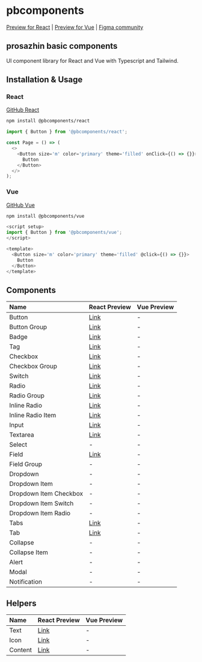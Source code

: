 # pbcomponents

[Preview for React](https://pbcomponents-react.vercel.app/?path=/docs/intro--docs) | [Preview for Vue](https://pbcomponents-vue.vercel.app/?path=/docs/intro--docs) | [Figma community](https://www.figma.com/community/file/1214486013859546496/pbcomponents)

## prosazhin basic components

UI component library for React and Vue with Typescript and Tailwind.

## Installation & Usage

### React

[GitHub React](https://github.com/prosazhin/pbcomponents/tree/main/packages/react)

```bash
npm install @pbcomponents/react
```

```javascript
import { Button } from '@pbcomponents/react';

const Page = () => (
  <>
    <Button size='m' color='primary' theme='filled' onClick={() => {}}>
      Button
    </Button>
  </>
);
```

### Vue

[GitHub Vue](https://github.com/prosazhin/pbcomponents/tree/main/packages/vue)

```bash
npm install @pbcomponents/vue
```

```javascript
<script setup>
import { Button } from '@pbcomponents/vue';
</script>

<template>
  <Button size='m' color='primary' theme='filled' @click={() => {}}>
    Button
  </Button>
</template>
```

## Components

| Name                   | React Preview                                                                                              | Vue Preview |
| :--------------------- | :--------------------------------------------------------------------------------------------------------- | :---------- |
| Button                 | [Link](https://pbcomponents-react.vercel.app/?path=/docs/components-button-button--docs)                   | -           |
| Button Group           | [Link](https://pbcomponents-react.vercel.app/?path=/docs/components-button-button-group--docs)             | -           |
| Badge                  | [Link](https://pbcomponents-react.vercel.app/?path=/docs/components-badge--docs)                           | -           |
| Tag                    | [Link](https://pbcomponents-react.vercel.app/?path=/docs/components-tag--docs)                             | -           |
| Checkbox               | [Link](https://pbcomponents-react.vercel.app/?path=/docs/components-checkbox-checkbox--docs)               | -           |
| Checkbox Group         | [Link](https://pbcomponents-react.vercel.app/?path=/docs/components-checkbox-checkbox-group--docs)         | -           |
| Switch                 | [Link](https://pbcomponents-react.vercel.app/?path=/docs/components-checkbox-switch--docs)                 | -           |
| Radio                  | [Link](https://pbcomponents-react.vercel.app/?path=/docs/components-radio-radio--docs)                     | -           |
| Radio Group            | [Link](https://pbcomponents-react.vercel.app/?path=/docs/components-radio-radio-group--docs)               | -           |
| Inline Radio           | [Link](https://pbcomponents-react.vercel.app/?path=/docs/components-inline-radio-inline-radio--docs)       | -           |
| Inline Radio Item      | [Link](https://pbcomponents-react.vercel.app/?path=/docs/components-inline-radio-inline-radio-group--docs) | -           |
| Input                  | [Link](https://pbcomponents-react.vercel.app/?path=/docs/components-input--docs)                           | -           |
| Textarea               | [Link](https://pbcomponents-react.vercel.app/?path=/docs/components-textarea--docs)                        | -           |
| Select                 | -                                                                                                          | -           |
| Field                  | [Link](https://pbcomponents-react.vercel.app/?path=/docs/components-field--docs)                           | -           |
| Field Group            | -                                                                                                          | -           |
| Dropdown               | -                                                                                                          | -           |
| Dropdown Item          | -                                                                                                          | -           |
| Dropdown Item Checkbox | -                                                                                                          | -           |
| Dropdown Item Switch   | -                                                                                                          | -           |
| Dropdown Item Radio    | -                                                                                                          | -           |
| Tabs                   | [Link](https://pbcomponents-react.vercel.app/?path=/docs/components-tabs-tabs--docs)                       | -           |
| Tab                    | [Link](https://pbcomponents-react.vercel.app/?path=/docs/components-tabs-tab--docs)                        | -           |
| Collapse               | -                                                                                                          | -           |
| Collapse Item          | -                                                                                                          | -           |
| Alert                  | -                                                                                                          | -           |
| Modal                  | -                                                                                                          | -           |
| Notification           | -                                                                                                          | -           |

## Helpers

| Name    | React Preview                                                                   | Vue Preview |
| :------ | :------------------------------------------------------------------------------ | :---------- |
| Text    | [Link](https://pbcomponents-react.vercel.app/?path=/docs/helpers-text--docs)    | -           |
| Icon    | [Link](https://pbcomponents-react.vercel.app/?path=/docs/helpers-icon--docs)    | -           |
| Content | [Link](https://pbcomponents-react.vercel.app/?path=/docs/helpers-content--docs) | -           |
